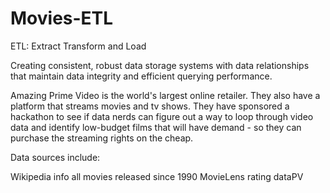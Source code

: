 # Movies-ETL



ETL: Extract Transform and Load

Creating consistent, robust data storage systems with data relationships that maintain data integrity and efficient querying performance.

Amazing Prime Video is the world's largest online retailer.  They also have a platform that streams movies and tv shows.  They have sponsored a hackathon to see if data nerds can figure out a way to loop through video data and identify low-budget films that will have demand - so they can purchase the streaming rights on the cheap. 

Data sources include:  

Wikipedia info all movies released since 1990
MovieLens rating dataPV
